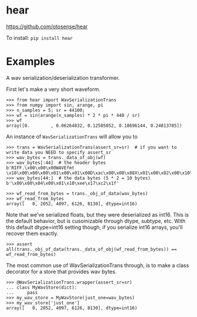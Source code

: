 
# hear
https://github.com/otosense/hear


To install:	```pip install hear```


# Examples


A wav serialization/deserialization transformer.

First let's make a very short waveform.

```pydocstring
>>> from hear import WavSerializationTrans
>>> from numpy import sin, arange, pi
>>> n_samples = 5; sr = 44100;
>>> wf = sin(arange(n_samples) * 2 * pi * 440 / sr)
>>> wf
array([0.        , 0.06264832, 0.12505052, 0.18696144, 0.24813785])
```

An instance of ``WavSerializationTrans`` will allow you to

```pydocstring
>>> trans = WavSerializationTrans(assert_sr=sr)  # if you want to write data you NEED to specify assert_sr
>>> wav_bytes = trans._data_of_obj(wf)
>>> wav_bytes[:44]  # the header bytes
b'RIFF.\x00\x00\x00WAVEfmt \x10\x00\x00\x00\x01\x00\x01\x00D\xac\x00\x00\x88X\x01\x00\x02\x00\x10\x00data\n\x00\x00\x00'
>>> wav_bytes[44:]  # the data bytes (5 * 2 = 10 bytes)
b'\x00\x00\x04\x08\x01\x10\xee\x17\xc2\x1f'

>>> wf_read_from_bytes = trans._obj_of_data(wav_bytes)
>>> wf_read_from_bytes
array([   0, 2052, 4097, 6126, 8130], dtype=int16)
```


Note that we've serialized floats, but they were deserialized as int16.
This is the default behavior, but is cusomizable through dtype, subtype, etc.
With this default dtype=int16 setting though, if you serialize int16 arrays, you'll recover them exactly.

```pydocstring
>>> assert all(trans._obj_of_data(trans._data_of_obj(wf_read_from_bytes)) == wf_read_from_bytes)
```

The most common use of WavSerializationTrans through, is to make a class decorator for a store that
provides wav bytes.

```pydocstring
>>> @WavSerializationTrans.wrapper(assert_sr=sr)
... class MyWavStore(dict):
...     pass
>>> my_wav_store = MyWavStore(just_one=wav_bytes)
>>> my_wav_store['just_one']
array([   0, 2052, 4097, 6126, 8130], dtype=int16)
```